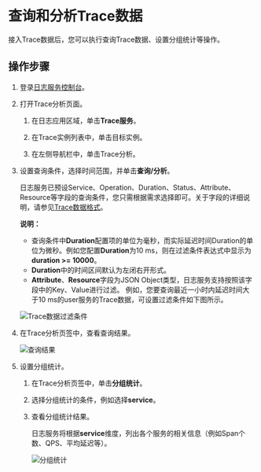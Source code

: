 # 查询和分析Trace数据

接入Trace数据后，您可以执行查询Trace数据、设置分组统计等操作。

## 操作步骤

1.  登录[日志服务控制台](https://sls.console.aliyun.com)。

2.  打开Trace分析页面。

    1.  在日志应用区域，单击**Trace服务**。

    2.  在Trace实例列表中，单击目标实例。

    3.  在左侧导航栏中，单击Trace分析。

3.  设置查询条件，选择时间范围，并单击**查询/分析**。

    日志服务已预设Service、Operation、Duration、Status、Attribute、Resource等字段的查询条件，您只需根据需求选择即可。关于字段的详细说明，请参见[Trace数据格式](/intl.zh-CN/Trace服务/Trace数据格式.md)。

    **说明：**

    -   查询条件中**Duration**配置项的单位为毫秒，而实际延迟时间Duration的单位为微秒。例如您配置**Duration**为10 ms，则在过滤条件表达式中显示为**duration \>= 10000**。
    -   **Duration**中的时间区间默认为左闭右开形式。
    -   **Attribute**、**Resource**字段为JSON Object类型，日志服务支持按照该字段中的Key、Value进行过滤。
    例如，您要查询最近一小时内延迟时间大于10 ms的user服务的Trace数据，可设置过滤条件如下图所示。

    ![Trace数据过滤条件](https://static-aliyun-doc.oss-accelerate.aliyuncs.com/assets/img/zh-CN/1642162261/p254120.png)

4.  在Trace分析页签中，查看查询结果。

    ![查询结果](https://static-aliyun-doc.oss-accelerate.aliyuncs.com/assets/img/zh-CN/0924946161/p254134.png)

5.  设置分组统计。

    1.  在Trace分析页签中，单击**分组统计**。

    2.  选择分组统计的条件，例如选择**service**。

    3.  查看分组统计结果。

        日志服务将根据**service**维度，列出各个服务的相关信息（例如Span个数、QPS、平均延迟等）。

        ![分组统计](https://static-aliyun-doc.oss-accelerate.aliyuncs.com/assets/img/zh-CN/0924946161/p254149.png)


